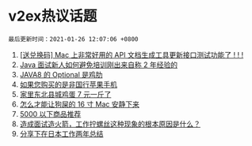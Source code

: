 # v2ex热议话题

`最后更新时间：2021-01-26 12:07:06 +0800`

1. [[送兑换码] Mac 上非常好用的 API 文档生成工具更新接口测试功能了 ! ! !](https://www.v2ex.com/t/748203)
1. [Java 面试新人如何避免培训刚出来自称 2 年经验的](https://www.v2ex.com/t/748164)
1. [JAVA8 的 Optional 是鸡肋](https://www.v2ex.com/t/748167)
1. [如果您购买的是非国行苹果手机](https://www.v2ex.com/t/748129)
1. [家里东北县城鸡蛋 7 元一斤了](https://www.v2ex.com/t/748155)
1. [怎么才能让狗屎的 16 寸 Mac 安静下来](https://www.v2ex.com/t/748330)
1. [5000 以下商品推荐](https://www.v2ex.com/t/748123)
1. [造成面试造火箭，工作拧螺丝这种现象的根本原因是什么？](https://www.v2ex.com/t/748372)
1. [分享下在日本工作两年总结](https://www.v2ex.com/t/748274)

